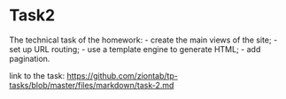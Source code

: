# Task2
The technical task of the homework:
    - create the main views of the site;
    - set up URL routing;
    - use a template engine to generate HTML;
    - add pagination.

link to the task:
https://github.com/ziontab/tp-tasks/blob/master/files/markdown/task-2.md
